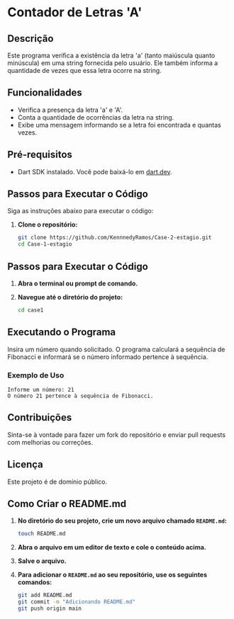 # Contador de Letras 'A'

## Descrição

Este programa verifica a existência da letra 'a' (tanto maiúscula quanto minúscula) em uma string fornecida pelo usuário. Ele também informa a quantidade de vezes que essa letra ocorre na string.

## Funcionalidades

- Verifica a presença da letra 'a' e 'A'.
- Conta a quantidade de ocorrências da letra na string.
- Exibe uma mensagem informando se a letra foi encontrada e quantas vezes.

## Pré-requisitos

- Dart SDK instalado. Você pode baixá-lo em [dart.dev](https://dart.dev/get-dart).

## Passos para Executar o Código

Siga as instruções abaixo para executar o código:

1. **Clone o repositório:**

   ```bash
   git clone https://github.com/KennnedyRamos/Case-2-estagio.git
   cd Case-1-estagio
   
  ## Passos para Executar o Código

1. **Abra o terminal ou prompt de comando.**

2. **Navegue até o diretório do projeto:**
   ```bash
   cd case1
## Executando o Programa

Insira um número quando solicitado. O programa calculará a sequência de Fibonacci e informará se o número informado pertence à sequência.

### Exemplo de Uso
```plaintext
Informe um número: 21
O número 21 pertence à sequência de Fibonacci.
```

## Contribuições
Sinta-se à vontade para fazer um fork do repositório e enviar pull requests com melhorias ou correções.

## Licença
Este projeto é de domínio público.

## Como Criar o README.md
1. **No diretório do seu projeto, crie um novo arquivo chamado `README.md`:**
   ```bash
   touch README.md
5. **Abra o arquivo em um editor de texto e cole o conteúdo acima.**

6. **Salve o arquivo.**

7. **Para adicionar o `README.md` ao seu repositório, use os seguintes comandos:**
   ```bash
   git add README.md
   git commit -m "Adicionando README.md"
   git push origin main
